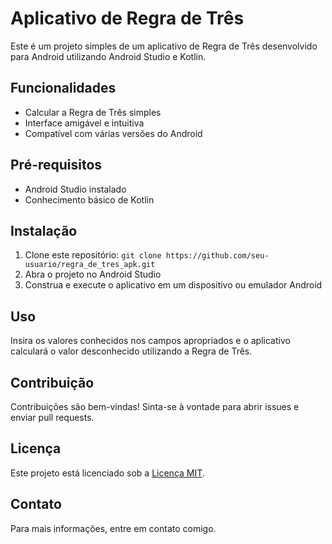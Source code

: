   <body> 
    <h1>Aplicativo de Regra de Três</h1> 
    <p>Este é um projeto simples de um aplicativo de Regra de Três desenvolvido para Android utilizando Android Studio e Kotlin.</p> 
    <h2>Funcionalidades</h2> <ul> <li>Calcular a Regra de Três simples</li> <li>Interface amigável e intuitiva</li> 
      <li>Compatível com várias versões do Android</li> </ul> 
    <h2>Pré-requisitos</h2> 
    <ul> <li>Android Studio instalado</li> 
      <li>Conhecimento básico de Kotlin</li> </ul> 
    <h2>Instalação</h2> <ol> <li>Clone este repositório: 
      <code>git clone https://github.com/seu-usuario/regra_de_tres_apk.git</code></li> 
      <li>Abra o projeto no Android Studio</li> <li>Construa e execute o aplicativo em um dispositivo ou emulador Android</li> </ol> 
    <h2>Uso</h2> 
    <p>Insira os valores conhecidos nos campos apropriados e o aplicativo calculará o valor desconhecido utilizando a Regra de Três.</p> 
    <h2>Contribuição</h2> 
    <p>Contribuições são bem-vindas! Sinta-se à vontade para abrir issues e enviar pull requests.</p> <h2>Licença</h2> 
    <p>Este projeto está licenciado sob a <a href="https://opensource.org/licenses/MIT">Licença MIT</a>.</p> <h2>Contato</h2> 
  <p>Para mais informações, entre em contato comigo.
  </p>
